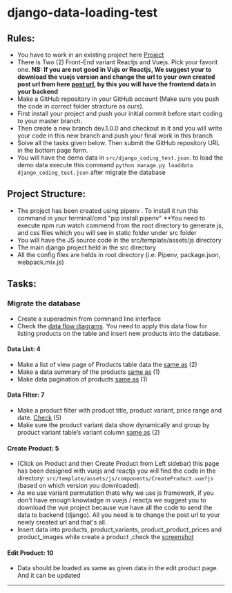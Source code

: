 # django-data-loading-test

## Rules:  

- You have to work in an existing project here [Project](https://drive.google.com/drive/folders/1kguo61I9oviPthmJ1a5DlSS2XcFQiIBW?usp=sharing)
- There is Two (2) Front-End variant Reactjs and Vuejs. Pick your favorit one.
**NB: If you are not good in Vujs or Reactjs, We suggest your to download the vuejs version and change the url to your own created post url from here [post url](https://prnt.sc/26jheo6), by this you will have the frontend data in your backend**
- Make a GitHub repository in your GitHub account  (Make sure you push the code in correct folder stracture as ours).
- First install your project and push your initial commit before start coding to your  master branch.
- Then create a new branch dev.1.0.0 and checkout in it and you will write your code  in this new branch and push your final work in this branch  
- Solve all the tasks given below. Then submit the GitHub repository URL in the bottom page form.
- You will have the demo data in `src/django_coding_test.json`. to load the demo data execute this command `python manage.py loaddata django_coding_test.json` after migrate the database


## Project Structure:

- The project has been created using pipenv . To install it run this command in your terminal/cmd "pip install pipenv"
**You need to execute npm run watch commend from the root directory to generate js, and css files which you will see in static folder under src folder
- You will have the JS source code in the src/template/assets/js directory 
- The main django project held in the src directory 
- All the config files are helds in root directory (i.e: Pipenv, package.json, webpack.mix.js)

## Tasks:  

### Migrate the database

- Create a superadmin from command line interface
- Check the [data flow diagrams](https://prnt.sc/u93yw2). You need to apply this data flow for listing products on the table and insert new products into the database.  

#### Data List: 4

- Make a list of view page of Products table data the [same as](https://prntscr.com/u944u8)                              (2)
- Make a data summary of the products [same as](https://prntscr.com/u945c2)                                              (1)  
- Make data pagination of products [same as](https://prntscr.com/u945nv)                                                 (1)

#### Data Filter: 7

- Make a product filter with product title, product variant, price range and date. [Check](https://prntscr.com/u946mf)                            (5)
- Make sure the product variant data show dynamically and group by product variant table’s variant column [same as](https://prntscr.com/u947ex)    (2)
 
#### Create Product:  5

- (Click on Product and then Create Product from Left sidebar) this page has been designed  with vuejs and reactjs you will find the code in the directory: `src/template/assets/js/components/CreateProduct.vue?js` (based on which version you downloaded).  
- As we use variant permutation thats why we use js framework, if you don't have enough knowladge in vuejs / reactjs we suggest you to download the vue project because vue have all the code to send the data to backend (django). All you need is to change the post url to your newly created url and that's all.
- Insert data into products, product_variants, product_product_prices and  product_images while create a product ,check the [screenshot](https://prntscr.com/u94u5i)
  
#### Edit Product: 10  

- Data should be loaded as same as given data in the edit product page. And it can be updated 

---

